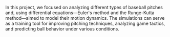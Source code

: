 In this project, we focused on analyzing different types of baseball pitches and, using differential equations—Euler's method and the Runge-Kutta method—aimed to model their motion dynamics. The simulations can serve as a training tool for improving pitching techniques, analyzing game tactics, and predicting ball behavior under various conditions.
